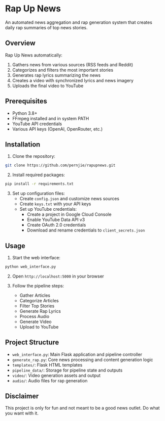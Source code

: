 # Rap Up News

An automated news aggregation and rap generation system that creates daily rap summaries of top news stories.

## Overview

Rap Up News automatically:
1. Gathers news from various sources (RSS feeds and Reddit)
2. Categorizes and filters the most important stories
3. Generates rap lyrics summarizing the news
4. Creates a video with synchronized lyrics and news imagery
5. Uploads the final video to YouTube

## Prerequisites

- Python 3.8+
- FFmpeg installed and in system PATH
- YouTube API credentials
- Various API keys (OpenAI, OpenRouter, etc.)

## Installation

1. Clone the repository:
```bash
git clone https://github.com/pernjie/rapupnews.git
```

2. Install required packages:
```bash
pip install -r requirements.txt
```

3. Set up configuration files:
   - Create `config.json` and customize news sources
   - Create `keys.txt` with your API keys
   - Set up YouTube credentials:
     - Create a project in Google Cloud Console
     - Enable YouTube Data API v3
     - Create OAuth 2.0 credentials
     - Download and rename credentials to `client_secrets.json`

## Usage

1. Start the web interface:
```bash
python web_interface.py
```

2. Open `http://localhost:5000` in your browser

3. Follow the pipeline steps:
   - Gather Articles
   - Categorize Articles
   - Filter Top Stories
   - Generate Rap Lyrics
   - Process Audio
   - Generate Video
   - Upload to YouTube

## Project Structure

- `web_interface.py`: Main Flask application and pipeline controller
- `generate_rap.py`: Core news processing and content generation logic
- `templates/`: Flask HTML templates
- `pipeline_data/`: Storage for pipeline state and outputs
- `video/`: Video generation assets and output
- `audio/`: Audio files for rap generation

## Disclaimer

This project is only for fun and not meant to be a good news outlet. Do what you want with it.